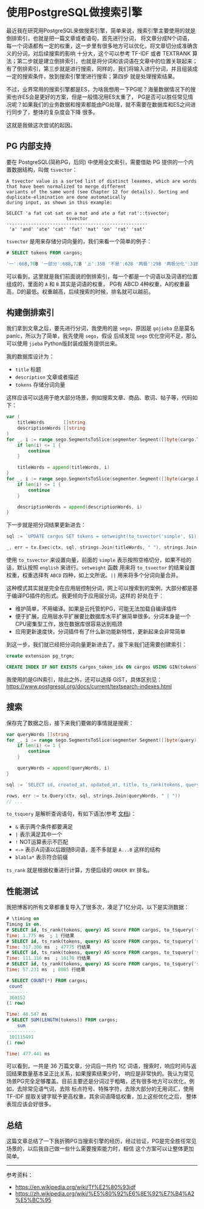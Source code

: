 # 使用PostgreSQL做搜索引擎

最近我在研究用PostgreSQL来做搜索引擎，简单来说，搜索引擎主要使用的就是倒排索引，也就是把一篇文章或者语句，首先进行分词，
将文章分成N个词语，每一个词语都有一定的权重，这一步里有很多地方可以优化，将文章切分成准确含义的分词，对后续搜索的影响
十分大，这个可以参考 TF-IDF 或者 TEXTRANK 算法；第二步就是建立倒排索引，也就是将分词和该词语在文章中的位置关联起来；
有了倒排索引，第三步就是进行搜索，同样的，我们将输入进行分词，并且组装成一定的搜索条件，放到搜索引擎里进行搜索；第四步
就是处理搜索结果。

不过，业界常用的搜索引擎都是ES，为啥我想用一下PG呢？海量数据情况下的搜索也许ES会是更好的方案，但是一般情况用ES太重了，
PG是否可以胜任常见情况呢？如果我们的业务数据和搜索都能由PG处理，就不需要在数据库和ES之间进行同步了，整体的复杂度会下降
很多。

这就是我做这次尝试的起因。

## PG 内部支持

要在 PostgreSQL(简称PG，后同) 中使用全文索引，需要借助 PG 提供的一个内置数据结构，叫做 `tsvector`：

```
A tsvector value is a sorted list of distinct lexemes, which are words that have been normalized to merge different
variants of the same word (see Chapter 12 for details). Sorting and duplicate-elimination are done automatically
during input, as shown in this example:

SELECT 'a fat cat sat on a mat and ate a fat rat'::tsvector;
                      tsvector
----------------------------------------------------
 'a' 'and' 'ate' 'cat' 'fat' 'mat' 'on' 'rat' 'sat'
```

`tsvector` 是用来存储分词向量的，我们来看一个简单的例子：

```sql
# SELECT tokens FROM cargos;

'一':66B,70B '一部分':68B,72B '上':35B '不是':62B '两极':29B '两极分化':31B '中国':44B,54B '丰':19B '丰衣足食':22B...
```

可以看到，这里就是我们前面说的倒排索引，每一个都是一个词语以及词语的位置组成的，里面的 `A` 和 `B` 其实是词语的权重，
PG有 ABCD 4种权重，A的权重最高，D的最低。权重越高，后续搜索的时候，排名就可以越前。

## 构建倒排索引

我们拿到文章之后，要先进行分词，我使用的是 `sego`，原因是 `gojieba` 总是莫名panic，所以为了简单，我先使用 `sego`，假设
后续发现 `sego` 优化空间不足，那么可以使用 `jieba` Python版封装成服务提供出来。

我的数据库设计为：

- `title` 标题
- `description` 文章或者描述
- `tokens` 存储分词向量

这样应该可以适用于绝大部分场景，例如搜索文章、商品、歌词、帖子等，代码如下：

```go
var (
    titleWords       []string
    descriptionWords []string
)
for _, i := range sego.SegmentsToSlice(segmenter.Segment([]byte(cargo.Title)), true) {
    if len(i) <= 1 {
        continue
    }

    titleWords = append(titleWords, i)
}
for _, i := range sego.SegmentsToSlice(segmenter.Segment([]byte(cargo.Description)), true) {
    if len(i) <= 1 {
        continue
    }

    descriptionWords = append(descriptionWords, i)
}
```

下一步就是把分词结果更新进去：

```go
sql := `UPDATE cargos SET tokens = setweight(to_tsvector('simple', $1), 'A') || setweight(to_tsvector('simple', $2), 'B') WHERE id = $3`

_, err = tx.Exec(ctx, sql, strings.Join(titleWords, " "), strings.Join(descriptionWords, " "), cargo.ID)
```

使用 `to_tsvector` 来设置向量，前面的 `simple` 表示按照空格切分，如果不给的话，默认按照 `english` 来进行。`setweight` 函数
用来将 `to_tsvector` 的结果设置权重，权重选择有 `ABCD` 四种，如上文所说。`||` 用来将多个分词向量合并。

这种模式其实就是完全在应用层控制分词，网上可以搜索到的案例，大部分都是基于编译PG插件的形式。我更倾向于应用层分词，这样的
好处在于：

- 维护简单，不用编译。如果是云托管的PG，可能无法加载自编译插件
- 便于扩展，应用层水平扩展要比数据库水平扩展简单很多。分词本身是一个CPU密集型工作，放在数据库很容易达到瓶颈
- 应用更新速度快，分词插件有了什么新功能新特性，更新起来会非常简单

到这一步，我们就已经把分词向量更新进去了。接下来我们还需要创建索引：

```sql
create extension pg_trgm;

CREATE INDEX IF NOT EXISTS cargos_token_idx ON cargos USING GIN(tokens);
```

我使用的是GIN索引，除此之外，还可以选择 GiST，具体区别见：https://www.postgresql.org/docs/current/textsearch-indexes.html

## 搜索

保存完了数据之后，接下来我们要做的事情就是搜索：

```go
var queryWords []string
for _, i := range sego.SegmentsToSlice(segmenter.Segment([]byte(query)), true) {
    if len(i) <= 1 {
        continue
    }

    queryWords = append(queryWords, i)
}

sql := `SELECT id, created_at, updated_at, title, ts_rank(tokens, query) AS score FROM cargos, to_tsquery('simple', $1) query WHERE tokens @@ query ORDER BY score DESC`

rows, err := tx.Query(ctx, sql, strings.Join(queryWords, " | "))
// ...
```

`to_tsquery` 是解析查询语句，有如下语法(参考 [文档](https://www.postgresql.org/docs/current/datatype-textsearch.html#DATATYPE-TSQUERY))：

- `&` 表示两个条件都要满足
- `|` 表示满足其中一个
- `!` NOT运算表示不匹配
- `<->` 表示A词语以后跟随B词语，差不多就是 `A...B` 这样的结构
- `blabla*` 表示符合前缀

`ts_rank` 就是根据权重进行计算，方便后续的 `ORDER BY` 排名。

## 性能测试

我把博客的所有文章都重复导入了很多次，凑足了1亿分词，以下是实测数据：

```sql
# \timing on
Timing is on.
# SELECT id, ts_rank(tokens, query) AS score FROM cargos, to_tsquery('simple', '共同 & 富裕') query WHERE tokens @@ query ORDER BY score DESC;
Time: 1.775 ms  ; 1 行结果
# SELECT id, ts_rank(tokens, query) AS score FROM cargos, to_tsquery('simple', 'Linux') query WHERE tokens @@ query ORDER BY score DESC;
Time: 317.306 ms  ; 47775 行结果
# SELECT id, ts_rank(tokens, query) AS score FROM cargos, to_tsquery('simple', 'Go & 并发') query WHERE tokens @@ query ORDER BY score DESC;
Time: 111.316 ms  ; 16170 行结果
# SELECT id, ts_rank(tokens, query) AS score FROM cargos, to_tsquery('simple', 'Windows & 虚拟机') query WHERE tokens @@ query ORDER BY score DESC;
Time: 57.231 ms  ; 8085 行结果

# SELECT COUNT(*) FROM cargos;
 count  
--------
 360152
(1 row)

Time: 48.547 ms
# SELECT SUM(LENGTH(tokens)) FROM cargos;
    sum    
-----------
 101115491
(1 row)

Time: 477.441 ms
```

可以看到，一共是 36 万篇文章，分词后一共约 1亿 词语，搜索时，响应时间与返回结果数量基本呈正比关系，如果搜索结果少时，
响应是非常快的。我认为常见场景PG完全足够覆盖。目前主要还是分词过于粗略，还有很多地方可以优化，例如，去除常见语气词，去除
标点符号、特殊字符，去除大部分的无用词汇，使用 TF-IDF 提取关键字赋予更高权重，其余词语降低权重，加上这些优化之后，
整体表现应该会好很多。

## 总结

这篇文章总结了一下我折腾PG当搜索引擎的经历，经过验证，PG是完全胜任常见场景的，以后我自己做一些什么需要搜索能力时，相信
这个方案可以让整体更加简单。

---

参考资料：

- https://en.wikipedia.org/wiki/Tf%E2%80%93idf
- https://zh.wikipedia.org/wiki/%E5%80%92%E6%8E%92%E7%B4%A2%E5%BC%95
